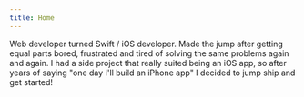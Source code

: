 ```yaml
---
title: Home
---
```

Web developer turned Swift / iOS developer. Made the jump after getting equal parts bored, frustrated and tired of solving the same problems again and again. I had a side project that really suited being an iOS app, so after years of saying "one day I'll build an iPhone app" I decided to jump ship and get started!
